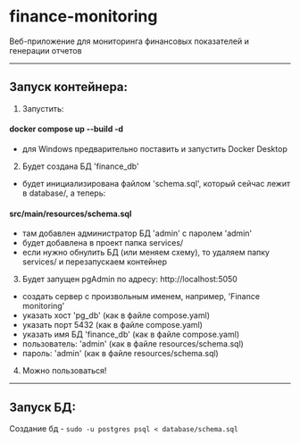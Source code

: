 # finance-monitoring
Веб-приложение для мониторинга финансовых показателей и генерации отчетов

---

## Запуск контейнера:

1. Запустить:
####  docker compose up --build -d
-  для Windows предварительно поставить и запустить Docker Desktop

2. Будет создана БД 'finance_db'
- будет инициализирована файлом 'schema.sql', который сейчас лежит в database/, а теперь:
#### src/main/resources/schema.sql
- там добавлен администратор БД 'admin' с паролем 'admin'
- будет добавлена в проект папка services/
- если нужно обнулить БД (или меняем схему), то удаляем папку services/ и перезапускаем контейнер

3. Будет запущен pgAdmin по адресу:  http://localhost:5050
-  создать сервер с произвольным именем, например, 'Finance monitoring'
-  указать хост 'pg_db' (как в файле compose.yaml)
-  указать порт 5432 (как в файле compose.yaml)
-  указать имя БД 'finance_db' (как в файле compose.yaml)
-  пользователь: 'admin' (как в файле resources/schema.sql)
-  пароль: 'admin' (как в файле resources/schema.sql)

4. Можно пользоваться!

 ---

## Запуск БД:

Создание бд - 
`sudo -u postgres psql < database/schema.sql`

